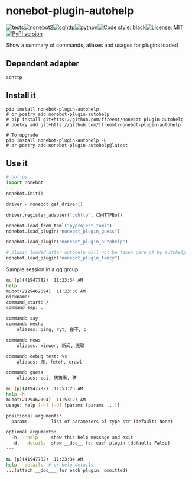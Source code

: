 # nonebot-plugin-autohelp
[![tests](https://github.com/ffreemt/nonebot-plugin-autohelp/actions/workflows/routine-tests.yml/badge.svg)](https://github.com/ffreemt/nonebot-plugin-autohelp/actions)[![nonebot2](https://img.shields.io/static/v1?label=nonebot&message=v2&color=green)](https://v2.nonebot.dev/)[![cqhttp](https://img.shields.io/static/v1?label=driver&message=cqhttp&color=green)](https://v2.nonebot.dev/guide/cqhttp-guide.html)[![python](https://img.shields.io/static/v1?label=python+&message=3.7%2B&color=blue)](https://img.shields.io/static/v1?label=python+&message=3.7%2B&color=blue)[![Code style: black](https://img.shields.io/badge/code%20style-black-000000.svg)](https://github.com/psf/black)[![License: MIT](https://img.shields.io/badge/License-MIT-yellow.svg)](https://opensource.org/licenses/MIT)[![PyPI version](https://badge.fury.io/py/nonebot_plugin_autohelp.svg)](https://badge.fury.io/py/nonebot_plugin_autohelp)

Show a summary of commands, aliases and usages for plugins loaded

## Dependent adapter
`cqhttp`

## Install it

```shell
pip install nonebot-plugin-autohelp
# or poetry add nonebot-plugin-autohelp
# pip install git+htts://github.com/ffreemt/nonebot-plugin-autohelp
# poetry add git+htts://github.com/ffreemt/nonebot-plugin-autohelp

# To upgrade
pip install nonebot-plugin-autohelp -U
# or poetry add nonebot-plugin-autohelp@latest
```

## Use it
```python
# bot.py
import nonebot
...
nonebot.init()

driver = nonebot.get_driver()

driver.register_adapter("cqhttp", CQHTTPBot)

nonebot.load_from_toml("pyproject.toml")
nonebot.load_plugin("nonebot_plugin_guess")

nonebot.load_plugin("nonebot_plugin_autohelp")

# plugin loaded after autohelp will not be taken care of by autohelp
nonebot.load_plugin("nonebot_plugin_fancy")

```

Sample session in a qq group
```bash
mu (μ)(41947782)  11:23:34 AM
help
mubot(2129462094)  11:23:36 AM
nickname:
command_start: /
command_sep: .

command: say
command: mecho
	aliases: ping, ryt, 在不, p

command: news
	aliases: xinwen, 新闻, 无聊

command: debug test: %s
	aliases: 爬, fetch, crawl

command: guess
	aliases: cai, 猜猜看, 猜

mu (μ)(41947782)  11:53:25 AM
help -h
mubot(2129462094)  11:53:27 AM
usage: help [-h] [-d] [params [params ...]]

positional arguments:
  params         list of parameters of type str (default: None)

optional arguments:
  -h, --help     show this help message and exit
  -d, --details  show __doc__ for each plugin (default: False)
---

mu (μ)(41947782)  11:23:34 AM
help --details  # or help details
...(attach __doc___ for each plugin, ommitted)
```

